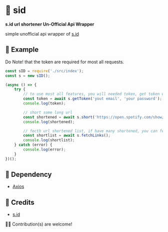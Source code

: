 # 🍚 sid
**s.id url shortener Un-Official Api Wrapper**

simple unofficial api wrapper of [s.id](https://s.id "s.id")

## 📔 Example
Do Note! that the token are required for most all requests.
```js
const sID = require('./src/index');
const s = new sID();

(async () => {
    try {
        // to use most all features, you will needed token, get token easily with getToken() function
        const token = await s.getToken('yout email', 'your password');
        console.log(token);

        // short some long url
        const shortened = await s.short('https://open.spotify.com/show/7gsV94xCLfVuwxBpcc2rbc');
        console.log(shortened);

        // fecth url shortened list, if have many shortened, you can fetch it by page
        const shortlist = await s.fetchLinks();
        console.log(shortlist);
    } catch (error) {
        console.log(error);
    }
})();
```
## 🌳 Dependency
- [Axios](https://npmjs.com/axios)

## 🥚 Credits
-  [s.id](https://s.id "s.id")

🧗‍♀️ Contribution(s) are welcome!

